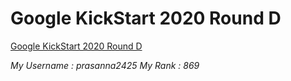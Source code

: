 # Google KickStart 2020 Round D

[Google KickStart 2020 Round D](https://codingcompetitions.withgoogle.com/kickstart/round/000000000019ff08)

*My Username : prasanna2425*
*My Rank : 869*
